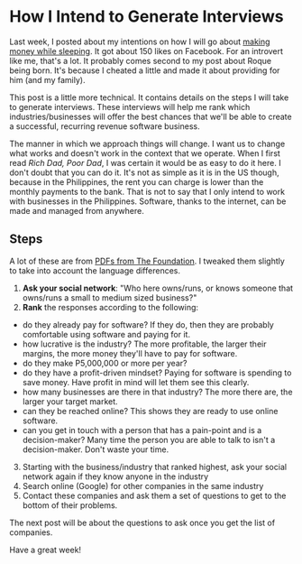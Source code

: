 # How I Intend to Generate Interviews

Last week, I posted about my intentions on how I will go about [making money while sleeping](journey). It got about 150 likes on Facebook. For an introvert like me, that's a lot. It probably comes second to my post about Roque being born. It's because I cheated a little and made it about providing for him (and my family).

This post is a little more technical. It contains details on the steps I will take to generate interviews. These interviews will help me rank which industries/businesses will offer the best chances that we'll be able to create a successful, recurring revenue software business.

The manner in which we approach things will change. I want us to change what works and doesn't work in the context that we operate. When I first read *Rich Dad, Poor Dad*, I was certain it would be as easy to do it here. I don't doubt that you can do it. It's not as simple as it is in the US though, because in the Philippines, the rent you can charge is lower than the monthly payments to the bank. That is not to say that I only intend to work with businesses in the Philippines. Software, thanks to the internet, can be made and managed from anywhere.

## Steps

A lot of these are from [PDFs from The Foundation](foundation_pdfs). I tweaked them slightly to take into account the language differences.

1. **Ask your social network**: "Who here owns/runs, or knows someone that owns/runs a small to medium sized business?"
2. **Rank** the responses according to the following:
  - do they already pay for software? If they do, then they are probably comfortable using software and paying for it.
  - how lucrative is the industry? The more profitable, the larger their margins, the more money they'll have to pay for software.
  - do they make P5,000,000 or more per year?
  - do they have a profit-driven mindset? Paying for software is spending to save money. Have profit in mind will let them see this clearly.
  - how many businesses are there in that industry? The more there are, the larger your target market.
  - can they be reached online? This shows they are ready to use online software.
  - can you get in touch with a person that has a pain-point and is a decision-maker? Many time the person you are able to talk to isn't a decision-maker. Don't waste your time.
3. Starting with the business/industry that ranked highest, ask your social network again if they know anyone in the industry
4. Search online (Google) for other companies in the same industry
5. Contact these companies and ask them a set of questions to get to the bottom of their problems.

The next post will be about the questions to ask once you get the list of companies.

Have a great week!

  [journey]: https://medium.com/@ramontayag/journey-to-making-money-while-sleeping-e35cbe64c286
  [foundation_pdfs]: https://thefoundation.com/spi
